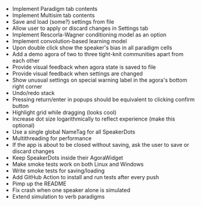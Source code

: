 * Implement Paradigm tab contents
* Implement Multisim tab contents
* Save and load (some?) settings from file
* Allow user to apply or discard changes in Settings tab
* Implement Rescorla-Wagner conditioning model as an option
* Implement convolution-based learning model
* Upon double click show the speaker's bias in all paradigm cells
* Add a demo agora of two to three tight-knit communities apart from each other
* Provide visual feedback when agora state is saved to file
* Provide visual feedback when settings are changed
* Show unusual settings on special warning label in the agora's bottom right corner
* Undo/redo stack
* Pressing return/enter in popups should be equivalent to clicking confirm button
* Highlight grid while dragging (looks cool)
* Increase dot size logarithmically to reflect experience (make this optional)
* Use a single global NameTag for all SpeakerDots
* Multithreading for performance
* If the app is about to be closed without saving, ask the user to save or discard changes
* Keep SpeakerDots inside their AgoraWidget
* Make smoke tests work on both Linux and Windows
* Write smoke tests for saving/loading
* Add GitHub Action to install and run tests after every push
* Pimp up the README
* Fix crash when one speaker alone is simulated
* Extend simulation to verb paradigms
